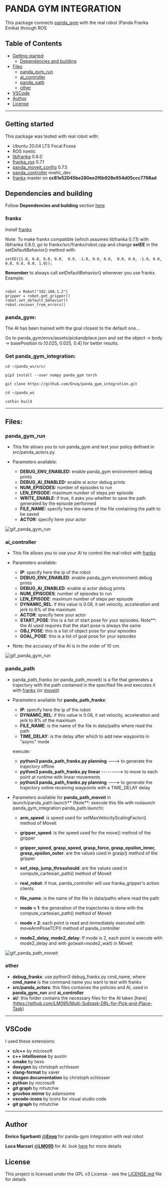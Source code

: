 # **PANDA GYM INTEGRATION**
This package connects [panda_gym](https://github.com/qgallouedec/panda-gym) with the real robot (Panda Franka Emika) through ROS



## **Table of Contents**
* [Getting started](#getting-started)
  * [Dependencies and building](#Dependencies-and-building*)
* [Files](#files)
    * [panda_gym_run](#panda_gym_run)
    * [ai_controller](#ai_controller)
    * [panda_path](#panda_path)
    * [other](#other)
* [VSCode](#vscode)
* [Author](#author)
* [License](#license)



---
## **Getting started**
This package was tested with real robot with:
- Ubuntu 20.04 LTS Focal Fossa
- ROS noetic
- [libfranka](https://github.com/frankaemika/libfranka) 0.8.0
- [franka_ros](https://github.com/frankaemika/franka_ros) 0.7.1
- [panda_moveit_config](https://github.com/ros-planning/panda_moveit_config) 0.7.5
- [panda_controller](https://github.com/Envq/panda_controller) noetic_dev
- [frankx](https://github.com/pantor/frankx) master on **cc81e52045be280ee2f6b928e954d05ccc7798ad**



## **Dependencies and building**
Follow **Dependencies and building** section [here](https://github.com/Envq/panda_controller) 

### **frankx**
Install [frankx](https://github.com/pantor/frankx)

Note: To make frankx compatible (which assumes libfranka 0.7.1) with libfranka 0.8.0, go to frankx/src/frankx/robot.cpp and change **setEE** in the setDefaultBehavior() method with:
~~~
setEE({1.0, 0.0, 0.0, 0.0,  0.0, -1.0, 0.0, 0.0,  0.0, 0.0, -1.0, 0.0,  0.0, 0.0, 0.0, 1.0});
~~~
**Remember** to always call setDefaultBehavior() whenever you use frankx. Example:
~~~

robot = Robot("192.168.1.2")
gripper = robot.get_gripper()
robot.set_default_behavior()
robot.recover_from_errors()
~~~

### **panda_gym**:
The AI has been trained with the goal closest to the default one... 

Go to panda_gym/envs/assets/pickandplace.json and set the object -> body -> basePosition to [0.025, 0.025, 0.4] for better results.


### **Get panda_gym_integration:**
~~~
cd ~/panda_ws/src/

pip3 install --user numpy panda_gym torch

git clone https://github.com/Envq/panda_gym_integration.git

cd ~/panda_ws

catkin build
~~~



---
## **Files:**

### **panda_gym_run**
- This file allows you to run panda_gym and test your policy defined in src/panda_actors.py

- Parameters available:
    - **DEBUG_ENV_ENABLED:** enable panda_gym environment debug prints
    - **DEBUG_AI_ENABLED:** enable ai actor debug prints
    - **NUM_EPISODES:** number of episodes to run
    - **LEN_EPISODE:** maximum number of steps per episode
    - **WRITE_ENABLE:** if true, it asks you whether to save the path generated by the episode performed
    - **FILE_NAME:** specify here the name of the file containing the path to be saved
    - **ACTOR:** specify here your actor

![gif_panda_gym_run](doc/panda_gym_run.gif)


### **ai_controller**
- This file allows you to use your AI to control the real robot with [frankx](https://github.com/pantor/frankx)

- Parameters available:
    - **IP**: specify here the ip of the robot
    - **DEBUG_ENV_ENABLED**: enable panda_gym environment debug prints
    - **DEBUG_AI_ENABLED**: enable ai actor debug prints
    - **NUM_EPISODES**: number of episodes to run
    - **LEN_EPISODE**: maximum number of steps per episode
    - **DYNAMIC_REL**: if this value is 0.08, it set velocity, acceleration and jerk to 8% of the maximum
    - **ACTOR**: specify here your actor
    - **START_POSE**: this is a list of start pose for your episodes. Note**: the AI used requires that the start pose is always the same
    - **OBJ_POSE**: this is a list of object pose for your episodes
    - **GOAL_POSE**: this is a list of goal pose for your episodes

- Note: the accuracy of the AI is in the order of 10 cm.

![gif_panda_gym_run](doc/ai_controller.gif)


### **panda_path**
- panda_path_frankx (or panda_path_moveit) is a file that generates a trajectory with the path contained in the specified file and executes it with [frankx](https://github.com/pantor/frankx) (or [moveit](https://moveit.ros.org/))

- Parameters available for **panda_path_frankx**:
    - **IP**: specify here the ip of the robot
    - **DYNAMIC_REL**: if this value is 0.08, it set velocity, acceleration and jerk to 8% of the maximum
    - **FILE_NAME**: is the name of the file in data/paths where read the path
    - **TIME_DELAY**: is the delay after which to add new waypoints in "async" mode

    execute:
    - **python3 panda_path_frankx.py planning** ---> to generate the trajectory offline
    - **python3 panda_path_frankx.py linear**   --------> to move to each point at runtime with linear movements
    - **python3 panda_path_frankx.py planning** ---> to generate the trajectory online receiving waypoints with a TIME_DELAY delay


- Parameters available for **panda_path_moveit** in launch/panda_path.launch** (Note**: execute this file with roslaunch panda_gym_integration panda_path.launch):
    - **arm_speed**: is speed used for setMaxVelocityScalingFactor() method of Moveit
    - **gripper_speed**: is the speed used for the move() method of the gripper
    - **gripper_speed, grasp_speed, grasp_force, grasp_epsilon_inner, grasp_epsilon_outer**: are the values used in grasp() method of the gripper

    - **eef_step, jump_threashould**: are the values used in compute_cartesian_path() method of Moveit

    - **real_robot**: if true, panda_controller will use franka_gripper's action clients
    - **file_name**: is the name of the file in data/paths where read the path

    - **mode = 1**: the generation of the trajectories is done with the compute_cartesian_path() method of Moveit
    - **mode = 2**: each point is read and immediately executed with moveArmPoseTCP() method of panda_controller
    - **mode2_delay, mode2_delay**: If mode is 2, each point is execute with mode2_delay and with go(wait=mode2_wait) in Moveit

![gif_panda_path_moveit](doc/panda_path_moveit.gif)


### **other**
  - **debug_frankx**: use python3 debug_frankx.py cmd_name, where **cmd_name** is the command name you want to test with frankx
  - **src/panda_actors**: this files containes the policies and AI, used in **panda_gym_run** and **ai_controller**
  - **ai/**: this folder contains the necessary files for the AI taken [here] (https://github.com/LM095/Multi-Subtask-DRL-for-Pick-and-Place-Task)



---
## VSCode
I used these extensions:
- **c/c++** by microsoft
- **c++ intellisense** by austin
- **cmake** by twxs
- **doxygen** by christoph schlosser
- **clang-format** by xaver
- **doxgen documentation** by christoph schlosser
- **python** by microsoft
- **git graph** by mhutchie
- **gruvbox mirror** by adamsome
- **vscode-icons** by icons for visual studio code
- **git graph** by mhutchie



---
## Author
**Enrico Sgarbanti** [@**Envq**](https://github.com/Envq) for panda-gym integration with real robot

**Luca Marzari** [@**LM095**](https://github.com/LM095) for AI. look [here](https://github.com/LM095/Multi-Subtask-DRL-for-Pick-and-Place-Task) for more details



## License
This project is licensed under the GPL v3 License - see the [LICENSE.md](LICENSE.md) file for details